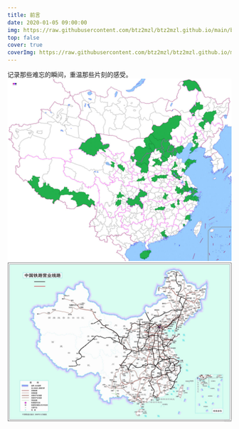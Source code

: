 ```yaml
---
title: 前言
date: 2020-01-05 09:00:00
img: https://raw.githubusercontent.com/btz2mzl/btz2mzl.github.io/main/blog/themes/hexo-theme-matery/source/medias/featureimages/0.jpg
top: false
cover: true
coverImg: https://raw.githubusercontent.com/btz2mzl/btz2mzl.github.io/main/blog/themes/hexo-theme-matery/source/medias/featureimages/0.jpg
---
```

记录那些难忘的瞬间，重温那些片刻的感受。
![走过的地方](https://raw.githubusercontent.com/btz2mzl/btz2mzl.github.io/main/blog/themes/hexo-theme-matery/source/medias/featureimages/cities.jpg)
![感受过的线路](https://raw.githubusercontent.com/btz2mzl/btz2mzl.github.io/main/blog/themes/hexo-theme-matery/source/medias/featureimages/rail_visited.jpg)